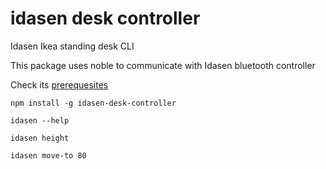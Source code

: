 # idasen desk controller
Idasen Ikea standing desk CLI

This package uses noble to communicate with Idasen bluetooth controller 

Check its [prerequesites](https://github.com/abandonware/noble#os-x)

```shell
npm install -g idasen-desk-controller
```
```shell
idasen --help
```
```shell
idasen height
```
```shell
idasen move-to 80
```

